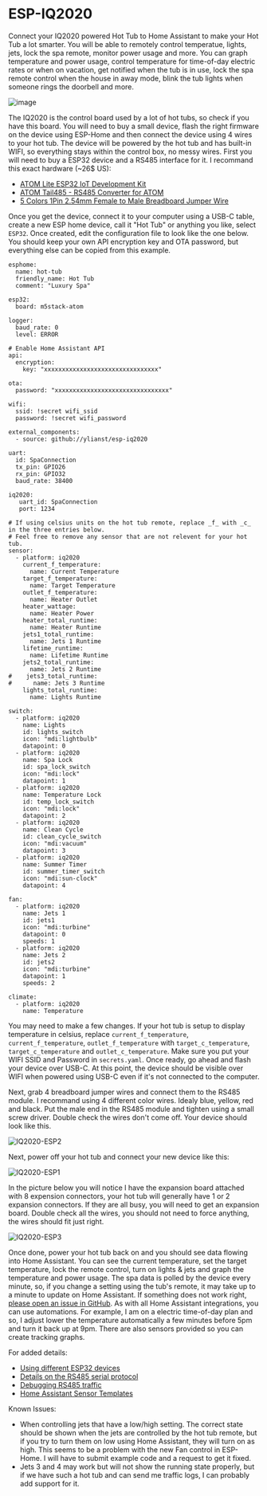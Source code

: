 # ESP-IQ2020
Connect your IQ2020 powered Hot Tub to Home Assistant to make your Hot Tub a lot smarter. You will be able to remotely control temperatue, lights, jets, lock the spa remote, monitor power usage and more. You can graph temperature and power usage, control temperature for time-of-day electric rates or when on vacation, get notified when the tub is in use, lock the spa remote control when the house in away mode, blink the tub lights when someone rings the doorbell and more.

![image](https://github.com/Ylianst/ESP-IQ2020/assets/1319013/b3143b60-84fe-421e-9225-c157ae8f650c)

The IQ2020 is the control board used by a lot of hot tubs, so check if you have this board. You will need to buy a small device, flash the right firmware on the device using ESP-Home and then connect the device using 4 wires to your hot tub. The device will be powered by the hot tub and has built-in WIFI, so everything stays within the control box, no messy wires. First you will need to buy a ESP32 device and a RS485 interface for it. I recommand this exact hardware (~26$ US):

- [ATOM Lite ESP32 IoT Development Kit](https://shop.m5stack.com/products/atom-lite-esp32-development-kit)
- [ATOM Tail485 - RS485 Converter for ATOM](https://shop.m5stack.com/products/atom-tail485)
- [5 Colors 1Pin 2.54mm Female to Male Breadboard Jumper Wire](https://www.amazon.com/XLX-Breadboard-Soldering-Brushless-Double-end/dp/B07S839W8V/ref=sr_1_3)

Once you get the device, connect it to your computer using a USB-C table, create a new ESP home device, call it "Hot Tub" or anything you like, select `ESP32`. Once created, edit the configuration file to look like the one below. You should keep your own API encryption key and OTA password, but everything else can be copied from this example.

```
esphome:
  name: hot-tub
  friendly_name: Hot Tub
  comment: "Luxury Spa"

esp32:
  board: m5stack-atom

logger:
  baud_rate: 0
  level: ERROR

# Enable Home Assistant API
api:
  encryption:
    key: "xxxxxxxxxxxxxxxxxxxxxxxxxxxxxxxx"

ota:
  password: "xxxxxxxxxxxxxxxxxxxxxxxxxxxxxxxx"

wifi:
  ssid: !secret wifi_ssid
  password: !secret wifi_password

external_components:
  - source: github://ylianst/esp-iq2020

uart:
  id: SpaConnection
  tx_pin: GPIO26
  rx_pin: GPIO32
  baud_rate: 38400

iq2020:
   uart_id: SpaConnection
   port: 1234

# If using celsius units on the hot tub remote, replace _f_ with _c_ in the three entries below.
# Feel free to remove any sensor that are not relevent for your hot tub.
sensor:
  - platform: iq2020
    current_f_temperature:
      name: Current Temperature
    target_f_temperature:
      name: Target Temperature
    outlet_f_temperature:
      name: Heater Outlet
    heater_wattage:
      name: Heater Power
    heater_total_runtime:
      name: Heater Runtime
    jets1_total_runtime:
      name: Jets 1 Runtime
    lifetime_runtime:
      name: Lifetime Runtime
    jets2_total_runtime:
      name: Jets 2 Runtime
#    jets3_total_runtime:
#      name: Jets 3 Runtime
    lights_total_runtime:
      name: Lights Runtime

switch:
  - platform: iq2020
    name: Lights
    id: lights_switch
    icon: "mdi:lightbulb"
    datapoint: 0
  - platform: iq2020
    name: Spa Lock
    id: spa_lock_switch
    icon: "mdi:lock"
    datapoint: 1
  - platform: iq2020
    name: Temperature Lock
    id: temp_lock_switch
    icon: "mdi:lock"
    datapoint: 2
  - platform: iq2020
    name: Clean Cycle
    id: clean_cycle_switch
    icon: "mdi:vacuum"
    datapoint: 3
  - platform: iq2020
    name: Summer Timer
    id: summer_timer_switch
    icon: "mdi:sun-clock"
    datapoint: 4

fan:
  - platform: iq2020
    name: Jets 1
    id: jets1
    icon: "mdi:turbine"
    datapoint: 0
    speeds: 1
  - platform: iq2020
    name: Jets 2
    id: jets2
    icon: "mdi:turbine"
    datapoint: 1
    speeds: 2

climate:
  - platform: iq2020
    name: Temperature
```

You may need to make a few changes. If your hot tub is setup to display temperature in celsius, replace `current_f_temperature`, `current_f_temperature`, `outlet_f_temperature` with `target_c_temperature`, `target_c_temperature` and `outlet_c_temperature`. Make sure you put your WIFI SSID and Password in `secrets.yaml`. Once ready, go ahead and flash your device over USB-C. At this point, the device should be visible over WIFI when powered using USB-C even if it's not connected to the computer.

Next, grab 4 breadboard jumper wires and connect them to the RS485 module. I recommand using 4 different color wires. Idealy blue, yellow, red and black. Put the male end in the RS485 module and tighten using a small screw driver. Double check the wires don't come off. Your device should look like this.

![IQ2020-ESP2](https://github.com/Ylianst/ESP-IQ2020/assets/1319013/434920d7-ad5b-446c-af8e-142df2a1e9d8)

Next, power off your hot tub and connect your new device like this:

![IQ2020-ESP1](https://github.com/Ylianst/ESP-IQ2020/assets/1319013/07697b93-9469-46b6-9f8b-8a79d4cd90d3)

In the picture below you will notice I have the expansion board attached with 8 expension connectors, your hot tub will generally have 1 or 2 expansion connectors. If they are all busy, you will need to get an expansion board. Double check all the wires, you should not need to force anything, the wires should fit just right.

![IQ2020-ESP3](https://github.com/Ylianst/ESP-IQ2020/assets/1319013/c52b676b-e35c-474c-8919-2fc57302d0fb)

Once done, power your hot tub back on and you should see data flowing into Home Assistant. You can see the current temperature, set the target temperature, lock the remote control, turn on lights & jets and graph the temperature and power usage. The spa data is polled by the device every minute, so, if you change a setting using the tub's remote, it may take up to a minute to update on Home Assistant. If something does not work right, [please open an issue in GitHub](https://github.com/Ylianst/ESP-IQ2020/issues). As with all Home Assistant integrations, you can use automations. For example, I am on a electric time-of-day plan and so, I adjust lower the temperature automatically a few minutes before 5pm and turn it back up at 9pm. There are also sensors provided so you can create tracking graphs.

For added details:
  - [Using different ESP32 devices](https://github.com/Ylianst/ESP-IQ2020/blob/main/documentation/devices.md)
  - [Details on the RS485 serial protocol](https://github.com/Ylianst/ESP-IQ2020/blob/main/documentation/protocol.md)
  - [Debugging RS485 traffic](https://github.com/Ylianst/ESP-IQ2020/blob/main/documentation/debugging.md)
  - [Home Assistant Sensor Templates](https://github.com/Ylianst/ESP-IQ2020/blob/main/documentation/templates.md)

Known Issues:
  - When controlling jets that have a low/high setting. The correct state should be shown when the jets are controlled by the hot tub remote, but if you try to turn them on low using Home Assistant, they will turn on as high. This seems to be a problem with the new Fan control in ESP-Home. I will have to submit example code and a request to get it fixed.
  - Jets 3 and 4 may work but will not show the running state properly, but if we have such a hot tub and can send me traffic logs, I can probably add support for it.
